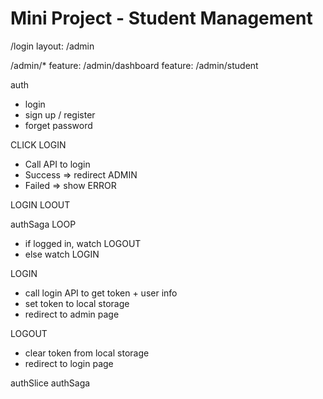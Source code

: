 # Mini Project - Student Management

/login
layout: /admin

/admin/\*
feature: /admin/dashboard
feature: /admin/student

auth

- login
- sign up / register
- forget password

CLICK LOGIN

- Call API to login
- Success => redirect ADMIN
- Failed => show ERROR

LOGIN
LOOUT

authSaga
LOOP

- if logged in, watch LOGOUT
- else watch LOGIN

LOGIN

- call login API to get token + user info
- set token to local storage
- redirect to admin page

LOGOUT

- clear token from local storage
- redirect to login page

authSlice
authSaga

